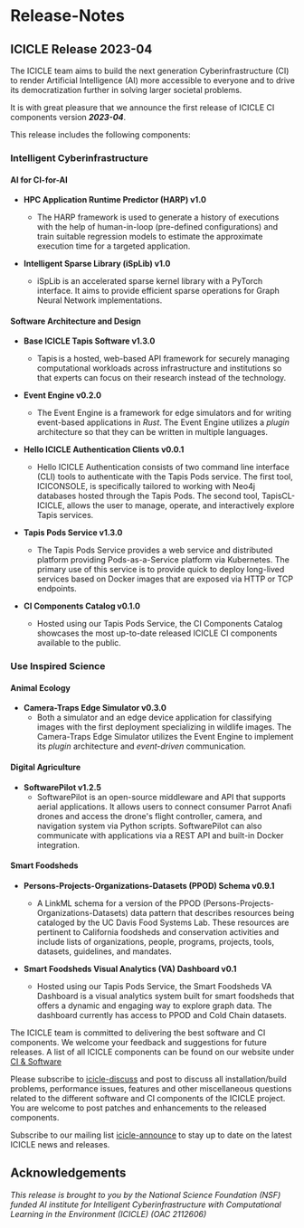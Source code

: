 # Release-Notes

## ICICLE Release 2023-04

The ICICLE team aims to build the next generation Cyberinfrastructure (CI) to render Artificial Intelligence (AI)
more accessible to everyone and to drive its democratization further in solving larger societal problems. 

It is with great pleasure that we announce the first release of ICICLE CI components version ***2023-04***.

This release includes the following components:

### Intelligent Cyberinfrastructure
#### AI for CI-for-AI
- **HPC Application Runtime Predictor (HARP) v1.0**
    - The HARP framework is used to generate a history of executions with the help of human-in-loop (pre-defined configurations) and train suitable regression models to estimate the approximate execution time for a targeted application.

- **Intelligent Sparse Library (iSpLib) v1.0**
  - iSpLib is an accelerated sparse kernel library with a PyTorch interface. It aims to provide efficient sparse operations for Graph Neural Network implementations. 
  
#### Software Architecture and Design
- **Base ICICLE Tapis Software v1.3.0**
    - Tapis is a hosted, web-based API framework for securely managing computational workloads across infrastructure and institutions so that experts can focus on their research instead of the technology.
  
- **Event Engine v0.2.0**
    - The Event Engine is a framework for edge simulators and for writing event-based applications in *Rust*. The Event Engine utilizes a *plugin* architecture so that they can be written in multiple languages.

- **Hello ICICLE Authentication Clients v0.0.1**
    - Hello ICICLE Authentication consists of two command line interface (CLI) tools to authenticate with the Tapis Pods service. The first tool, ICICONSOLE, is specifically tailored to working with Neo4j databases hosted through the Tapis Pods. The second tool, TapisCL-ICICLE, allows the user to manage, operate, and interactively explore Tapis services.
  
- **Tapis Pods Service v1.3.0**
    - The Tapis Pods Service provides a web service and distributed platform providing Pods-as-a-Service platform via Kubernetes.  The primary use of this service is to provide quick to deploy long-lived services based on Docker images that are exposed via HTTP or TCP endpoints. 

- **CI Components Catalog v0.1.0**
    - Hosted using our Tapis Pods Service, the CI Components Catalog showcases the most up-to-date released ICICLE CI components available to the public.

### Use Inspired Science
#### Animal Ecology
- **Camera-Traps Edge Simulator v0.3.0**
    - Both a simulator and an edge device application for classifying images with the first deployment specializing in wildlife images. The Camera-Traps Edge Simulator utilizes the Event Engine to implement its *plugin* architecture and *event-driven* communication.
  
#### Digital Agriculture
- **SoftwarePilot v1.2.5**
    - SoftwarePilot is an open-source middleware and API that supports aerial applications. It allows users to connect consumer Parrot Anafi drones and access the drone's flight controller, camera, and navigation system via Python scripts. SoftwarePilot can also communicate with applications via a REST API and built-in Docker integration.
  
#### Smart Foodsheds
- **Persons-Projects-Organizations-Datasets (PPOD) Schema v0.9.1**
    - A LinkML schema for a version of the PPOD (Persons-Projects-Organizations-Datasets) data pattern that describes resources being cataloged by the UC Davis Food Systems Lab. These resources are pertinent to California foodsheds and conservation activities and include lists of organizations, people, programs, projects, tools, datasets, guidelines, and mandates.

- **Smart Foodsheds Visual Analytics (VA) Dashboard v0.1**
    - Hosted using our Tapis Pods Service, the Smart Foodsheds VA Dashboard is a visual analytics system built for smart foodsheds that offers a dynamic and engaging way to explore graph data. The dashboard currently has access to PPOD and Cold Chain datasets. 


The ICICLE team is committed to delivering the best software and CI components. We welcome your feedback and suggestions for future releases. A list of all ICICLE components can be found on our website under [CI & Software](https://icicle.ai/cyberinfrastructure/software)

Please subscribe to [icicle-discuss](https://lists.osu.edu/mailman/listinfo/icicle-discuss) and post to discuss all installation/build problems, performance issues, features and other miscellaneous questions related to the different software and CI components of the ICICLE project. You are welcome to post patches and enhancements to the released components.

Subscribe to our mailing list [icicle-announce](https://lists.osu.edu/mailman/listinfo/icicle-announce) to stay up to date on the latest ICICLE news and releases.

## Acknowledgements
*This release is brought to you by the National Science Foundation (NSF) funded AI institute for Intelligent Cyberinfrastructure with Computational Learning in the Environment (ICICLE) (OAC 2112606)*
